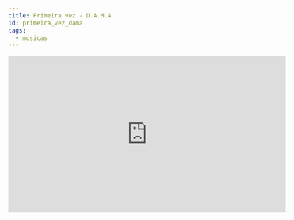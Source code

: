 ```yaml
---
title: Primeira vez - D.A.M.A
id: primeira_vez_dama
tags:
  - musicas
---
```

<iframe width="560" height="315" src="https://www.youtube.com/embed/O5jsWu__xW0" title="YouTube video player" frameborder="0" allow="accelerometer; autoplay; clipboard-write; encrypted-media; gyroscope; picture-in-picture" allowfullscreen></iframe>